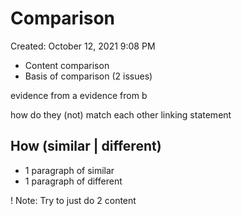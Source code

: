 # Comparison

Created: October 12, 2021 9:08 PM


- Content comparison
- Basis of comparison (2 issues)

evidence from a
evidence from b

how do they (not) match each other
linking statement


## How (similar | different)

- 1 paragraph of similar
- 1 paragraph of different

! Note: Try to just do 2 content
